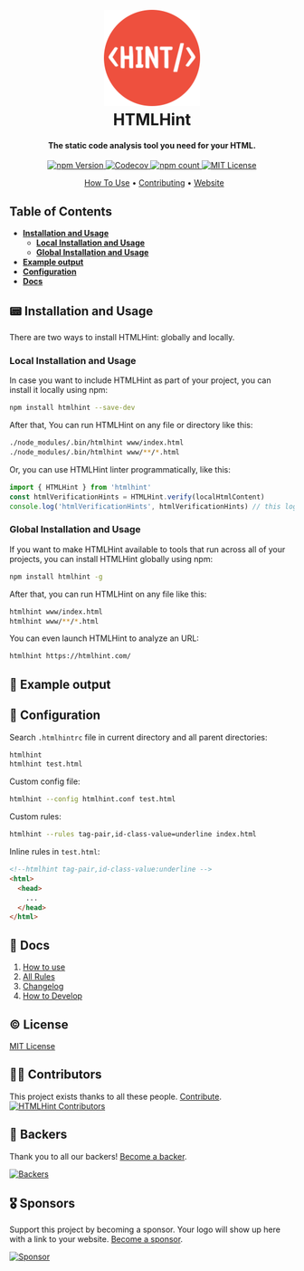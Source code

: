 <h1 align="center">
  <br>
  <a href="https://htmlhint.com"><img src="https://raw.githubusercontent.com/htmlhint/HTMLHint/main/website/src/assets/img/htmlhint.png" alt="Logo HTMLHint" width="170"></a>
  <br>
  HTMLHint
  <br>
</h1>

<h4 align="center">The static code analysis tool you need for your HTML.</h4>

<p align="center">
  <a href="https://www.npmjs.com/package/htmlhint">
    <img src="https://img.shields.io/npm/v/htmlhint" alt="npm Version">
  </a>
  <a href="https://codecov.io/gh/htmlhint/HTMLHint">
    <img src="https://codecov.io/gh/htmlhint/HTMLHint/branch/main/graph/badge.svg" alt="Codecov">
  </a>
  <a href="https://www.npmjs.com/package/htmlhint">
    <img src="https://img.shields.io/npm/dm/htmlhint.svg" alt="npm count">
  </a>
  <a href="https://github.com/htmlhint/HTMLHint/blob/main/LICENSE.md">
    <img src="https://img.shields.io/github/license/htmlhint/HTMLHint" alt="MIT License" />
  </a>
</p>

<p align="center">
  <a href="#-installation-and-usage">How To Use</a> • <a href="/.github/CONTRIBUTING.md">Contributing</a> • <a href="https://htmlhint.com">Website</a>
</p>

## Table of Contents

- **[Installation and Usage](#-installation-and-usage)**
  - **[Local Installation and Usage](#local-installation-and-usage)**
  - **[Global Installation and Usage](#global-installation-and-usage)**
- **[Example output](#-example-output)**
- **[Configuration](#-configuration)**
- **[Docs](#-docs)**

## 📟 Installation and Usage

There are two ways to install HTMLHint: globally and locally.

### Local Installation and Usage

In case you want to include HTMLHint as part of your project, you can install it locally using npm:

```bash
npm install htmlhint --save-dev
```

After that, You can run HTMLHint on any file or directory like this:

```bash
./node_modules/.bin/htmlhint www/index.html
./node_modules/.bin/htmlhint www/**/*.html
```

Or, you can use HTMLHint linter programmatically, like this:

```js
import { HTMLHint } from 'htmlhint'
const htmlVerificationHints = HTMLHint.verify(localHtmlContent)
console.log('htmlVerificationHints', htmlVerificationHints) // this logs a list of `Hint`s which contain information on all linting errors
```

### Global Installation and Usage

If you want to make HTMLHint available to tools that run across all of your projects, you can install HTMLHint globally using npm:

```bash
npm install htmlhint -g
```

After that, you can run HTMLHint on any file like this:

```bash
htmlhint www/index.html
htmlhint www/**/*.html
```

You can even launch HTMLHint to analyze an URL:

```bash
htmlhint https://htmlhint.com/
```

## 📃 Example output

## 🔧 Configuration

Search `.htmlhintrc` file in current directory and all parent directories:

```bash
htmlhint
htmlhint test.html
```

Custom config file:

```bash
htmlhint --config htmlhint.conf test.html
```

Custom rules:

```bash
htmlhint --rules tag-pair,id-class-value=underline index.html
```

Inline rules in `test.html`:

```html
<!--htmlhint tag-pair,id-class-value:underline -->
<html>
  <head>
    ...
  </head>
</html>
```

## 📙 Docs

1. [How to use](https://htmlhint.com/getting-started/)
2. [All Rules](https://htmlhint.com/rules/)
3. [Changelog](https://htmlhint.com/changelog/)
4. [How to Develop](/.github/CONTRIBUTING.md)

## © License

[MIT License](./LICENSE.md)

## 💪🏻 Contributors

This project exists thanks to all these people. [Contribute](/.github/CONTRIBUTING.md).
<a href="https://github.com/htmlhint/HTMLHint/graphs/contributors"><img src="https://opencollective.com/htmlhint/contributors.svg?width=890" alt="HTMLHint Contributors" /></a>

## 🏅 Backers

Thank you to all our backers! [Become a backer](https://opencollective.com/htmlhint#backer).

<a href="https://opencollective.com/htmlhint#backers" target="_blank"><img src="https://opencollective.com/htmlhint/backers.svg?width=890" alt="Backers"></a>

## 🎖 Sponsors

Support this project by becoming a sponsor. Your logo will show up here with a link to your website. [Become a sponsor](https://opencollective.com/htmlhint#sponsor).

<a href="https://opencollective.com/htmlhint/sponsor/0/website" target="_blank"><img src="https://opencollective.com/htmlhint/sponsor/0/avatar.svg" alt="Sponsor"></a>
